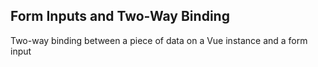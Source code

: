 ## Form Inputs and Two-Way Binding

Two-way binding between a piece of data on a Vue instance and a 
form input